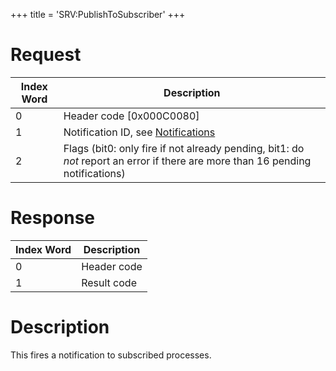 +++
title = 'SRV:PublishToSubscriber'
+++

# Request

| Index Word | Description                                                                                                                    |
|------------|--------------------------------------------------------------------------------------------------------------------------------|
| 0          | Header code \[0x000C0080\]                                                                                                     |
| 1          | Notification ID, see [Notifications](Services#Notifications "wikilink")                                                        |
| 2          | Flags (bit0: only fire if not already pending, bit1: do *not* report an error if there are more than 16 pending notifications) |

# Response

| Index Word | Description |
|------------|-------------|
| 0          | Header code |
| 1          | Result code |

# Description

This fires a notification to subscribed processes.
